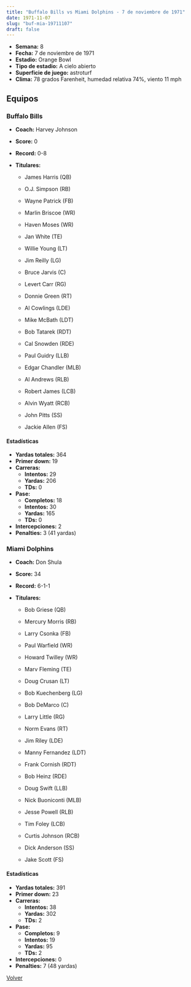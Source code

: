 ```yaml
---
title: "Buffalo Bills vs Miami Dolphins - 7 de noviembre de 1971"
date: 1971-11-07
slug: "buf-mia-19711107"
draft: false
---
```


- **Semana:** 8
- **Fecha:** 7 de noviembre de 1971
- **Estadio:** Orange Bowl
- **Tipo de estadio:** A cielo abierto
- **Superficie de juego:** astroturf
- **Clima:** 78 grados Farenheit, humedad relativa 74%, viento 11 mph

## Equipos


### Buffalo Bills
* **Coach:** Harvey Johnson
* **Score:** 0
* **Record:** 0-8
* **Titulares:** 

  * James Harris (QB) 

  * O.J. Simpson (RB) 

  * Wayne Patrick (FB) 

  * Marlin Briscoe (WR) 

  * Haven Moses (WR) 

  * Jan White (TE) 

  * Willie Young (LT) 

  * Jim Reilly (LG) 

  * Bruce Jarvis (C) 

  * Levert Carr (RG) 

  * Donnie Green (RT) 

  * Al Cowlings (LDE) 

  * Mike McBath (LDT) 

  * Bob Tatarek (RDT) 

  * Cal Snowden (RDE) 

  * Paul Guidry (LLB) 

  * Edgar Chandler (MLB) 

  * Al Andrews (RLB) 

  * Robert James (LCB) 

  * Alvin Wyatt (RCB) 

  * John Pitts (SS) 

  * Jackie Allen (FS) 

#### Estadísticas
* **Yardas totales:** 364
* **Primer down:** 19
* **Carreras:**
  * **Intentos:** 29
  * **Yardas:** 206
  * **TDs:** 0
* **Pase:**
  * **Completos:** 18
  * **Intentos:** 30
  * **Yardas:** 165
  * **TDs:** 0
* **Intercepciones:** 2
* **Penalties:** 3 (41 yardas)

### Miami Dolphins
* **Coach:** Don Shula
* **Score:** 34
* **Record:** 6-1-1
* **Titulares:** 

  * Bob Griese (QB) 

  * Mercury Morris (RB) 

  * Larry Csonka (FB) 

  * Paul Warfield (WR) 

  * Howard Twilley (WR) 

  * Marv Fleming (TE) 

  * Doug Crusan (LT) 

  * Bob Kuechenberg (LG) 

  * Bob DeMarco (C) 

  * Larry Little (RG) 

  * Norm Evans (RT) 

  * Jim Riley (LDE) 

  * Manny Fernandez (LDT) 

  * Frank Cornish (RDT) 

  * Bob Heinz (RDE) 

  * Doug Swift (LLB) 

  * Nick Buoniconti (MLB) 

  * Jesse Powell (RLB) 

  * Tim Foley (LCB) 

  * Curtis Johnson (RCB) 

  * Dick Anderson (SS) 

  * Jake Scott (FS) 

#### Estadísticas
* **Yardas totales:** 391
* **Primer down:** 23
* **Carreras:**
  * **Intentos:** 38
  * **Yardas:** 302
  * **TDs:** 2
* **Pase:**
  * **Completos:** 9
  * **Intentos:** 19
  * **Yardas:** 95
  * **TDs:** 2
* **Intercepciones:** 0
* **Penalties:** 7 (48 yardas)


[Volver](/historia/1971)
